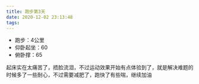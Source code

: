 ```yaml
---
title: 跑步第3天
date: 2020-12-02 23:13:48
tags:
---
```


- 跑步：4公里
- 仰卧起坐：60
- 俯卧撑：65

起床实在太痛苦了，捂脸流泪，不过运动效果开始有点体验到了，就是解决难题的时候多了一些耐心，不过需要减肥了，跑快了有些喘，继续加油